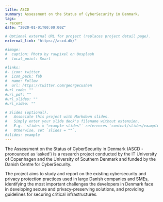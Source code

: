 ```yaml
---
title: ASCD
summary: Assessment on the Status of CyberSecurity in Denmark.
tags:
- recent
date: "2020-01-01T00:00:00Z"

# Optional external URL for project (replaces project detail page).
external_link: "https://ascd.dk/"

#image:
#  caption: Photo by rawpixel on Unsplash
#  focal_point: Smart

#links:
#- icon: twitter
#  icon_pack: fab
#  name: Follow
#  url: https://twitter.com/georgecushen
#url_code: ""
#url_pdf: ""
#url_slides: ""
#url_video: ""

# Slides (optional).
#   Associate this project with Markdown slides.
#   Simply enter your slide deck's filename without extension.
#   E.g. `slides = "example-slides"` references `content/slides/example-slides.md`.
#   Otherwise, set `slides = ""`.
#slides: example
---
```


The Assessment on the Status of CyberSecurity in Denmark (ASCD - pronounced as ‘asked’) is a research project conducted by the IT University of Copenhagen and the University of Southern Denmark and funded by the Danish Centre for CyberSecurity.

The project aims to study and report on the existing cybersecurity and privacy protection practices used in large Danish companies and SMEs, identifying the most important challenges the developers in Denmark face in developing secure and privacy-preserving solutions, and providing guidelines for securing critical infrastructures.
